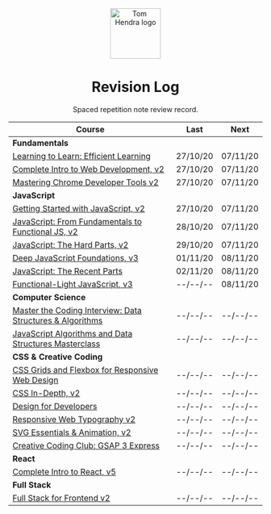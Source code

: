 <div align=center>
<img alt="Tom Hendra logo" src="https://res.cloudinary.com/tomhendra/image/upload/v1567091669/tomhendra-logo/tomhendra-logo-round-1024.png" width="100" />
<h1>Revision Log</h1>
<p>Spaced repetition note review record.</p>
</div>

| Course                                                                                                                   | Last     | Next     |
| ------------------------------------------------------------------------------------------------------------------------ | -------- | -------- |
| **Fundamentals**                                                                                                         |          |          |
| [Learning to Learn: Efficient Learning](10-learning-to-learn)                                                            | 27/10/20 | 07/11/20 |
| [Complete Intro to Web Development, v2](14-fem-beginner/1-complete-intro-to-web-development-v2)                          | 27/10/20 | 07/11/20 |
| [Mastering Chrome Developer Tools v2](14-fem-beginner/5-mastering-chrome-developer-tools-v2)                             | 27/10/20 | 07/11/20 |
| **JavaScript**                                                                                                           |          |          |
| [Getting Started with JavaScript, v2](14-fem-beginner/2-getting-started-with-javascript-v2)                              | 27/10/20 | 07/11/20 |
| [JavaScript: From Fundamentals to Functional JS, v2](14-fem-beginner/4-javascript-from-fundamentals-to-functional-js-v2) | 28/10/20 | 07/11/20 |
| [JavaScript: The Hard Parts, v2](15-fem-professional/1-javascript-the-hard-parts-v2)                                     | 29/10/20 | 07/11/20 |
| [Deep JavaScript Foundations, v3](15-fem-professional/2-deep-javascript-foundations-v3)                                  | 01/11/20 | 08/11/20 |
| [JavaScript: The Recent Parts](15-fem-professional/3-javascript-the-recent-parts)                                        | 02/11/20 | 08/11/20 |
| [Functional-Light JavaScript, v3](15-fem-professional/5-functional-light-javascript-v3)                                  | --/--/-- | 08/11/20 |
| **Computer Science**                                                                                                     |          |          |
| [Master the Coding Interview: Data Structures & Algorithms](11-master-the-coding-interview)                              | --/--/-- | --/--/-- |
| [JavaScript Algorithms and Data Structures Masterclass](3-algorithms-and-data-structures)                                | --/--/-- | --/--/-- |
| **CSS & Creative Coding**                                                                                                |          |          |
| [CSS Grids and Flexbox for Responsive Web Design](14-fem-beginner/3-css-grids-and-flexbox-for-responsive-web-design)     | --/--/-- | --/--/-- |
| [CSS In-Depth, v2](15-fem-professional/6-css-in-depth-v2)                                                                | --/--/-- | --/--/-- |
| [Design for Developers](16-fem-design-to-code/1-design-for-developers)                                                   | --/--/-- | --/--/-- |
| [Responsive Web Typography v2](16-fem-design-to-code/2-responsive-web-typography-v2)                                     | --/--/-- | --/--/-- |
| [SVG Essentials & Animation, v2](16-fem-design-to-code/3-svg-essentials-and-animation-v2)                                | --/--/-- | --/--/-- |
| [Creative Coding Club: GSAP 3 Express](https://www.creativecodingclub.com/courses/gsap-3-express)                        | --/--/-- | --/--/-- |
| **React**                                                                                                                |          |          |
| [Complete Intro to React, v5](15-fem-professional/)                                                                      | --/--/-- | --/--/-- |
| **Full Stack**                                                                                                           |          |          |
| [Full Stack for Frontend v2](15-fem-professional/7-full-stack-for-front-end-engineers-v2)                                | --/--/-- | --/--/-- |

